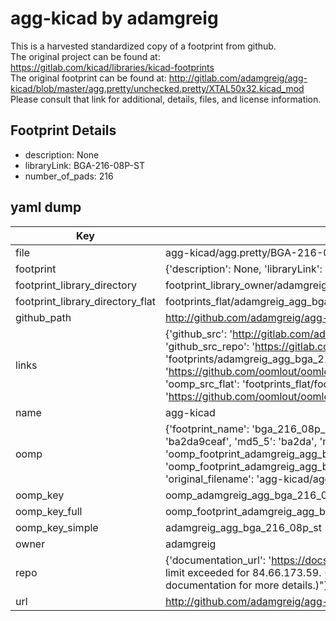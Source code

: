 # agg-kicad by adamgreig  
This is a harvested standardized copy of a footprint from github.  
The original project can be found at:  
https://gitlab.com/kicad/libraries/kicad-footprints  
The original footprint can be found at:
http://gitlab.com/adamgreig/agg-kicad/blob/master/agg.pretty/unchecked.pretty/XTAL50x32.kicad_mod
Please consult that link for additional, details, files, and license information.  
## Footprint Details
* description: None  
* libraryLink: BGA-216-08P-ST  
* number_of_pads: 216  
## yaml dump  
| Key | Value |  
| --- | --- |  
| file | agg-kicad/agg.pretty/BGA-216-08P-ST.kicad_mod |  
| footprint | {'description': None, 'libraryLink': 'BGA-216-08P-ST', 'number_of_pads': 216} |  
| footprint_library_directory | footprint_library_owner/adamgreig_agg-kicad |  
| footprint_library_directory_flat | footprints_flat/adamgreig_agg_bga_216_08p_st/working |  
| github_path | http://github.com/adamgreig/agg-kicad/blob/master/agg.pretty/BGA-216-08P-ST.kicad_mod |  
| links | {'github_src': 'http://gitlab.com/adamgreig/agg-kicad/blob/master/agg.pretty/unchecked.pretty/XTAL50x32.kicad_mod', 'github_src_repo': 'https://gitlab.com/kicad/libraries/kicad-footprints', 'oomp_bot': 'footprints/adamgreig_agg_bga_216_08p_st/working', 'oomp_bot_github': 'https://github.com/oomlout/oomlout_oomp_footprint_bot/tree/main/footprints/adamgreig_agg_bga_216_08p_st/working', 'oomp_src_flat': 'footprints_flat/footprints_flat/adamgreig_agg_bga_216_08p_st/working', 'oomp_src_flat_github': 'https://github.com/oomlout/oomlout_oomp_footprint_src/tree/main/footprints_flat/adamgreig_agg_bga_216_08p_st/working'} |  
| name | agg-kicad |  
| oomp | {'footprint_name': 'bga_216_08p_st', 'library_name': 'agg', 'md5': 'ba2da9ceaffef3cb2c08f2fe948a9e69', 'md5_10': 'ba2da9ceaf', 'md5_5': 'ba2da', 'md5_6': 'ba2da9', 'oomp_key': 'oomp_adamgreig_agg_bga_216_08p_st', 'oomp_key_extra': 'oomp_footprint_adamgreig_agg_bga_216_08p_st', 'oomp_key_full': 'oomp_footprint_adamgreig_agg_bga_216_08p_st_ba2da9', 'oomp_key_simple': 'adamgreig_agg_bga_216_08p_st', 'original_filename': 'agg-kicad/agg.pretty/BGA-216-08P-ST.kicad_mod', 'owner_name': 'adamgreig'} |  
| oomp_key | oomp_adamgreig_agg_bga_216_08p_st |  
| oomp_key_full | oomp_footprint_adamgreig_agg_bga_216_08p_st |  
| oomp_key_simple | adamgreig_agg_bga_216_08p_st |  
| owner | adamgreig |  
| repo | {'documentation_url': 'https://docs.github.com/rest/overview/resources-in-the-rest-api#rate-limiting', 'message': "API rate limit exceeded for 84.66.173.59. (But here's the good news: Authenticated requests get a higher rate limit. Check out the documentation for more details.)"} |  
| url | http://github.com/adamgreig/agg-kicad |  

